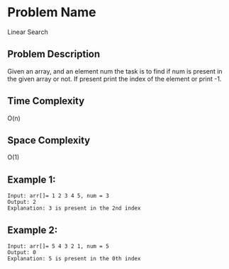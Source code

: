 # Problem Name 
Linear Search

## Problem Description

Given an array, and an element num the task is to find if num is present in the given array or not. If present print the index of the element or print -1.

## Time Complexity
O(n)

## Space Complexity
O(1)

## Example 1:
```
Input: arr[]= 1 2 3 4 5, num = 3
Output: 2
Explanation: 3 is present in the 2nd index
```

## Example 2:
```
Input: arr[]= 5 4 3 2 1, num = 5
Output: 0
Explanation: 5 is present in the 0th index
```
